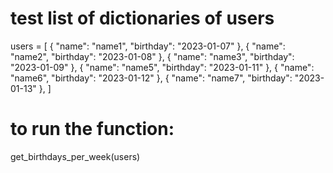 # test list of dictionaries of users
users = [
    {
        "name": "name1",
        "birthday": "2023-01-07"
    },
    {
        "name": "name2",
        "birthday": "2023-01-08"
    },
    {
        "name": "name3",
        "birthday": "2023-01-09"
    },
    {
        "name": "name5",
        "birthday": "2023-01-11"
    },
    {
        "name": "name6",
        "birthday": "2023-01-12"
    },
    {
        "name": "name7",
        "birthday": "2023-01-13"
    },
]

# to run the function:
get_birthdays_per_week(users)

